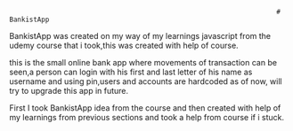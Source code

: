                                                                        # BankistApp 

BankistApp was created on my way of my learnings javascript from the udemy course that i took,this was created with help of course. 

this is the small online bank app where movements of transaction can be seen,a person can login with his first and last letter of his name  as username and using pin,users and accounts are hardcoded as of now, will try to upgrade  this app in future.

First I took BankistApp idea from the course and then created with help of my learnings from previous sections and took a help from course if i stuck.
